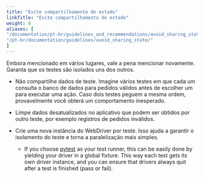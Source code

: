 ```yaml
---
title: "Evite compartilhamento de estado"
linkTitle: "Evite compartilhamento de estado"
weight: 8
aliases: [
"/documentation/pt-br/guidelines_and_recommendations/avoid_sharing_state/",
"/pt-br/documentation/guidelines/avoid_sharing_state/"
]
---
```



Embora mencionado em vários lugares, vale a pena mencionar novamente. Garanta que
os testes são isolados uns dos outros.

* Não compartilhe dados de teste. Imagine vários testes em que cada um consulta o banco de dados
para pedidos válidos antes de escolher um para executar uma ação. Caso dois testes
peguem a mesma ordem, provavelmente você obterá um comportamento inesperado.

* Limpe dados desatualizados no aplicativo que podem ser obtidos por outro
teste, por exemplo registros de pedidos inválidos.

* Crie uma nova instância do WebDriver por teste. Isso ajuda a garantir o isolamento do teste
e torna a paralelização mais simples.

    * If you choose [pytest](https://pytest.org/) as your test runner, this can be 
    easily done by yielding your driver in a global fixture. This way each test gets its own 
    driver instance, and you can ensure that drivers always quit after a test is finished 
    (pass or fail).
